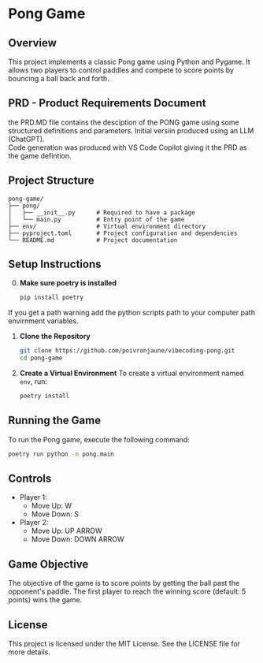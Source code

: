 # Pong Game

## Overview
This project implements a classic Pong game using Python and Pygame. It allows two players to control paddles and compete to score points by bouncing a ball back and forth.

## PRD - Product Requirements Document
the PRD.MD file contains the desciption of the PONG game using some structured definitions and parameters. Initial versiin produced using an LLM (ChatGPT).  
Code generation was produced with VS Code Copilot giving it the PRD as the game defintion.

## Project Structure
```
pong-game/
├── pong/
│   ├── __init__.py      # Required to have a package
│   └── main.py          # Entry point of the game
├── env/                 # Virtual environment directory
├── pyproject.toml       # Project configuration and dependencies
└── README.md            # Project documentation
```

## Setup Instructions
0. **Make sure poetry is installed**
   ```bash
   pip install poetry
   ```
If you get a path warning add the python scripts path to your computer path envirnment variables.

1. **Clone the Repository**
   ```bash
   git clone https://github.com/poivronjaune/vibecoding-pong.git
   cd pong-game
   ```

2. **Create a Virtual Environment**
   To create a virtual environment named `env`, run:
   ```bash
   poetry install
   ```


## Running the Game
To run the Pong game, execute the following command:
```bash
poetry run python -m pong.main
```

## Controls
- Player 1: 
  - Move Up: W
  - Move Down: S
- Player 2:
  - Move Up: UP ARROW
  - Move Down: DOWN ARROW

## Game Objective
The objective of the game is to score points by getting the ball past the opponent's paddle. The first player to reach the winning score (default: 5 points) wins the game.

## License
This project is licensed under the MIT License. See the LICENSE file for more details.